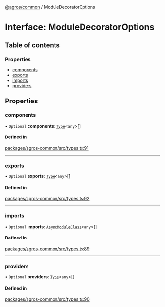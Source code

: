 [@agros/common](../index.md) / ModuleDecoratorOptions

# Interface: ModuleDecoratorOptions

## Table of contents

### Properties

- [components](ModuleDecoratorOptions.md#components)
- [exports](ModuleDecoratorOptions.md#exports)
- [imports](ModuleDecoratorOptions.md#imports)
- [providers](ModuleDecoratorOptions.md#providers)

## Properties

### <a id="components" name="components"></a> components

• `Optional` **components**: [`Type`](../index.md#type)<`any`\>[]

#### Defined in

[packages/agros-common/src/types.ts:91](https://github.com/agrosjs/agros/blob/462a64e/packages/agros-common/src/types.ts#L91)

___

### <a id="exports" name="exports"></a> exports

• `Optional` **exports**: [`Type`](../index.md#type)<`any`\>[]

#### Defined in

[packages/agros-common/src/types.ts:92](https://github.com/agrosjs/agros/blob/462a64e/packages/agros-common/src/types.ts#L92)

___

### <a id="imports" name="imports"></a> imports

• `Optional` **imports**: [`AsyncModuleClass`](../index.md#asyncmoduleclass)<`any`\>[]

#### Defined in

[packages/agros-common/src/types.ts:89](https://github.com/agrosjs/agros/blob/462a64e/packages/agros-common/src/types.ts#L89)

___

### <a id="providers" name="providers"></a> providers

• `Optional` **providers**: [`Type`](../index.md#type)<`any`\>[]

#### Defined in

[packages/agros-common/src/types.ts:90](https://github.com/agrosjs/agros/blob/462a64e/packages/agros-common/src/types.ts#L90)
